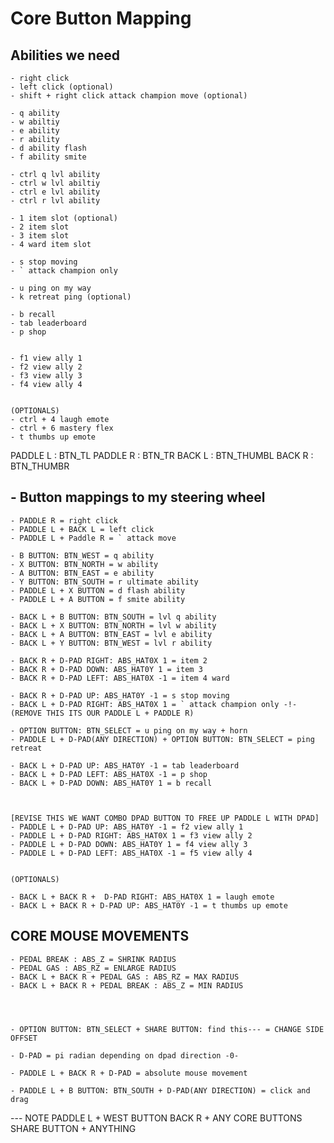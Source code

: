 # Core Button Mapping

## Abilities we need
    - right click
    - left click (optional)
    - shift + right click attack champion move (optional)

    - q ability 
    - w abiltiy
    - e ability 
    - r ability
    - d ability flash
    - f ability smite

    - ctrl q lvl ability 
    - ctrl w lvl abiltiy
    - ctrl e lvl ability 
    - ctrl r lvl ability

    - 1 item slot (optional)
    - 2 item slot
    - 3 item slot
    - 4 ward item slot

    - s stop moving
    - ` attack champion only

    - u ping on my way
    - k retreat ping (optional)

    - b recall
    - tab leaderboard
    - p shop


    - f1 view ally 1
    - f2 view ally 2 
    - f3 view ally 3 
    - f4 view ally 4


    (OPTIONALS)
    - ctrl + 4 laugh emote
    - ctrl + 6 mastery flex
    - t thumbs up emote

PADDLE L : BTN_TL
PADDLE R : BTN_TR
BACK L : BTN_THUMBL
BACK R : BTN_THUMBR

## - Button mappings to my steering wheel 
    - PADDLE R = right click 
    - PADDLE L + BACK L = left click 
    - PADDLE L + Paddle R = ` attack move 

    - B BUTTON: BTN_WEST = q ability 
    - X BUTTON: BTN_NORTH = w ability 
    - A BUTTON: BTN_EAST = e ability 
    - Y BUTTON: BTN_SOUTH = r ultimate ability 
    - PADDLE L + X BUTTON = d flash ability 
    - PADDLE L + A BUTTON = f smite ability 

    - BACK L + B BUTTON: BTN_SOUTH = lvl q ability 
    - BACK L + X BUTTON: BTN_NORTH = lvl w ability 
    - BACK L + A BUTTON: BTN_EAST = lvl e ability 
    - BACK L + Y BUTTON: BTN_WEST = lvl r ability 

    - BACK R + D-PAD RIGHT: ABS_HAT0X 1 = item 2 
    - BACK R + D-PAD DOWN: ABS_HAT0Y 1 = item 3 
    - BACK R + D-PAD LEFT: ABS_HAT0X -1 = item 4 ward 

    - BACK R + D-PAD UP: ABS_HAT0Y -1 = s stop moving 
    - BACK L + D-PAD RIGHT: ABS_HAT0X 1 = ` attack champion only -!-(REMOVE THIS ITS OUR PADDLE L + PADDLE R)

    - OPTION BUTTON: BTN_SELECT = u ping on my way + horn 
    - PADDLE L + D-PAD(ANY DIRECTION) + OPTION BUTTON: BTN_SELECT = ping retreat 

    - BACK L + D-PAD UP: ABS_HAT0Y -1 = tab leaderboard 
    - BACK L + D-PAD LEFT: ABS_HAT0X -1 = p shop 
    - BACK L + D-PAD DOWN: ABS_HAT0Y 1 = b recall 


    
    [REVISE THIS WE WANT COMBO DPAD BUTTON TO FREE UP PADDLE L WITH DPAD]
    - PADDLE L + D-PAD UP: ABS_HAT0Y -1 = f2 view ally 1 
    - PADDLE L + D-PAD RIGHT: ABS_HAT0X 1 = f3 view ally 2 
    - PADDLE L + D-PAD DOWN: ABS_HAT0Y 1 = f4 view ally 3 
    - PADDLE L + D-PAD LEFT: ABS_HAT0X -1 = f5 view ally 4 


    (OPTIONALS)

    - BACK L + BACK R +  D-PAD RIGHT: ABS_HAT0X 1 = laugh emote 
    - BACK L + BACK R + D-PAD UP: ABS_HAT0Y -1 = t thumbs up emote 

## CORE MOUSE MOVEMENTS
    - PEDAL BREAK : ABS_Z = SHRINK RADIUS 
    - PEDAL GAS : ABS_RZ = ENLARGE RADIUS 
    - BACK L + BACK R + PEDAL GAS : ABS_RZ = MAX RADIUS
    - BACK L + BACK R + PEDAL BREAK : ABS_Z = MIN RADIUS




    - OPTION BUTTON: BTN_SELECT + SHARE BUTTON: find this--- = CHANGE SIDE OFFSET

    - D-PAD = pi radian depending on dpad direction -0-

    - PADDLE L + BACK R + D-PAD = absolute mouse movement

    - PADDLE L + B BUTTON: BTN_SOUTH + D-PAD(ANY DIRECTION) = click and drag



--- NOTE 
PADDLE L + WEST BUTTON
BACK R + ANY CORE BUTTONS
SHARE BUTTON + ANYTHING 